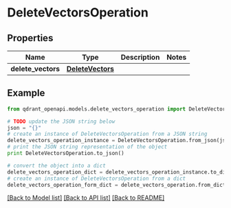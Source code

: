 # DeleteVectorsOperation


## Properties
Name | Type | Description | Notes
------------ | ------------- | ------------- | -------------
**delete_vectors** | [**DeleteVectors**](DeleteVectors.md) |  | 

## Example

```python
from qdrant_openapi.models.delete_vectors_operation import DeleteVectorsOperation

# TODO update the JSON string below
json = "{}"
# create an instance of DeleteVectorsOperation from a JSON string
delete_vectors_operation_instance = DeleteVectorsOperation.from_json(json)
# print the JSON string representation of the object
print DeleteVectorsOperation.to_json()

# convert the object into a dict
delete_vectors_operation_dict = delete_vectors_operation_instance.to_dict()
# create an instance of DeleteVectorsOperation from a dict
delete_vectors_operation_form_dict = delete_vectors_operation.from_dict(delete_vectors_operation_dict)
```
[[Back to Model list]](../README.md#documentation-for-models) [[Back to API list]](../README.md#documentation-for-api-endpoints) [[Back to README]](../README.md)



